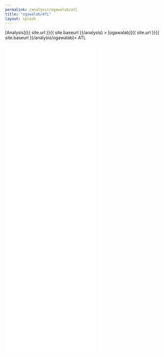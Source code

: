 ```yaml
---
permalink: /analysis/ogawalab/atl
title: "ogawalab/ATL"
layout: splash
---
```


[Analysis]({{ site.url }}{{ site.baseurl }}/analysis) > [ogawalab]({{ site.url }}{{ site.baseurl }}/analysis/ogawalab)> ATL

<iframe src="{{ site.url }}{{ site.baseurl }}/graphs/ogawalab_atl.html" style="height:1000px; margin-top:10px;" scrolling="no" frameborder="no"></iframe>
